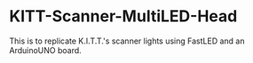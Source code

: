 # KITT-Scanner-MultiLED-Head
This is to replicate K.I.T.T.'s scanner lights using FastLED and an ArduinoUNO board.
